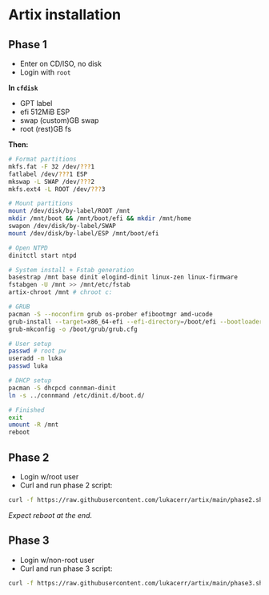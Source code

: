 # Artix installation

## Phase 1

- Enter on CD/ISO, no disk
- Login with `root`

**In `cfdisk`**

- GPT label
- efi 512MiB ESP
- swap (custom)GB swap
- root (rest)GB fs

**Then:**

```sh
# Format partitions
mkfs.fat -F 32 /dev/???1
fatlabel /dev/???1 ESP
mkswap -L SWAP /dev/???2
mkfs.ext4 -L ROOT /dev/???3

# Mount partitions
mount /dev/disk/by-label/ROOT /mnt
mkdir /mnt/boot && /mnt/boot/efi && mkdir /mnt/home
swapon /dev/disk/by-label/SWAP
mount /dev/disk/by-label/ESP /mnt/boot/efi

# Open NTPD
dinitctl start ntpd

# System install + Fstab generation
basestrap /mnt base dinit elogind-dinit linux-zen linux-firmware
fstabgen -U /mnt >> /mnt/etc/fstab
artix-chroot /mnt # chroot c:

# GRUB
pacman -S --noconfirm grub os-prober efibootmgr amd-ucode
grub-install --target=x86_64-efi --efi-directory=/boot/efi --bootloader-id=grub
grub-mkconfig -o /boot/grub/grub.cfg

# User setup
passwd # root pw
useradd -m luka
passwd luka

# DHCP setup
pacman -S dhcpcd connman-dinit
ln -s ../connmand /etc/dinit.d/boot.d/

# Finished
exit
umount -R /mnt
reboot
```

## Phase 2

- Login w/root user
- Curl and run phase 2 script:

```sh
curl -f https://raw.githubusercontent.com/lukacerr/artix/main/phase2.sh | bash
```

_Expect reboot at the end._

## Phase 3

- Login w/non-root user
- Curl and run phase 3 script:

```sh
curl -f https://raw.githubusercontent.com/lukacerr/artix/main/phase3.sh | sh
```
